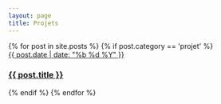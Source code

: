 ```yaml
---
layout: page
title: Projets
---
```

<section class="list">
    {% for post in site.posts %}
        {% if post.category == 'projet' %}
            <div class="item {% if post.star %}star{% endif %}">
                <a class="url" href="{% if post.externalLink %}{{ post.externalLink }}{% else %}{{ post.url }}{% endif %}">
                    <aside><time datetime="{{ post.date | date:"%d-%m-%Y" }}">{{ post.date | date: "%b %d %Y" }}</time></aside>
                    <h3 class="title">{{ post.title }}</h3>
                </a>
            </div>
        {% endif %}
    {% endfor %}
</section>
